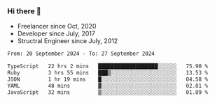### Hi there 👋

- Freelancer since Oct, 2020
- Developer since July, 2017
- Structral Engineer since July, 2012

<!--START_SECTION:waka-->

```txt
From: 20 September 2024 - To: 27 September 2024

TypeScript   22 hrs 2 mins   ███████████████████░░░░░░   75.90 %
Ruby         3 hrs 55 mins   ███▒░░░░░░░░░░░░░░░░░░░░░   13.53 %
JSON         1 hr 19 mins    █░░░░░░░░░░░░░░░░░░░░░░░░   04.58 %
YAML         48 mins         ▓░░░░░░░░░░░░░░░░░░░░░░░░   02.81 %
JavaScript   32 mins         ▒░░░░░░░░░░░░░░░░░░░░░░░░   01.89 %
```

<!--END_SECTION:waka-->
